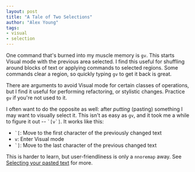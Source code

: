 ```yaml
---
layout: post
title: "A Tale of Two Selections"
author: "Alex Young"
tags: 
- visual
- selection
---
```


One command that's burned into my muscle memory is `gv`.  This starts Visual mode with the previous area selected.  I find this useful for shuffling around blocks of text or applying commands to selected regions.  Some commands clear a region, so quickly typing `gv` to get it back is great.

There are arguments to avoid Visual mode for certain classes of operations, but I find it useful for performing refactoring, or stylistic changes.  Practice `gv` if you're not used to it.

I often want to do the opposite as well: after _putting_ (pasting) something I may want to visually select it.  This isn't as easy as `gv`, and it took me a while to figure it out -- <code>\`[v\`]</code>.  It works like this:

* <code>\`[</code>: Move to the first character of the previously changed text
* <code>v</code>: Enter Visual mode
* <code>\`]</code>: Move to the last character of the previous changed text

This is harder to learn, but user-friendliness is only a `nnoremap` away.  See [Selecting your pasted text](http://vim.wikia.com/wiki/Selecting_your_pasted_text) for more.
